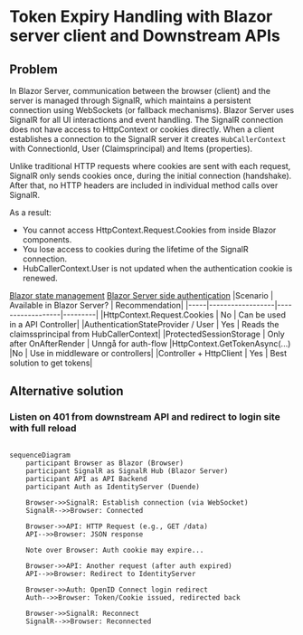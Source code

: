 # Token Expiry Handling with Blazor server client and Downstream APIs

## Problem
In Blazor Server, communication between the browser (client) and the server is managed through SignalR, which maintains a persistent connection using WebSockets (or fallback mechanisms). Blazor Server uses SignalR for all UI interactions and event handling. The SignalR connection does not have access to HttpContext or cookies directly. When a client establishes a connection to the SignalR server it creates `HubCallerContext` with ConnectionId, User (Claimsprincipal) and Items (properties). 
 
Unlike traditional HTTP requests where cookies are sent with each request, SignalR only sends cookies once, during the initial connection (handshake). After that, no HTTP headers are included in individual method calls over SignalR.

As a result:

- You cannot access HttpContext.Request.Cookies from inside Blazor components.
- You lose access to cookies during the lifetime of the SignalR connection.
- HubCallerContext.User is not updated when the authentication cookie is renewed.

[Blazor state management](https://learn.microsoft.com/en-us/aspnet/core/blazor/state-management?view=aspnetcore-9.0&pivots=server)
[Blazor Server side authentication](https://learn.microsoft.com/en-us/aspnet/core/blazor/security/?view=aspnetcore-9.0&tabs=visual-studio#server-side-blazor-authentication)
|Scenario | Available in Blazor Server? | Recommendation|
|-----|------------------|------------------|---------|
|HttpContext.Request.Cookies | No | Can be used in a API Controller|
|AuthenticationStateProvider / User | Yes | Reads the claimssprincipal from HubCallerContext|
|ProtectedSessionStorage |  Only after OnAfterRender | Unngå for auth-flow
|HttpContext.GetTokenAsync(...) |No | Use in middleware or controllers|
|Controller + HttpClient | Yes | Best solution to get tokens|


## Alternative solution

### Listen on 401 from downstream API and redirect to login site with full reload

```mermaid

sequenceDiagram
    participant Browser as Blazor (Browser)
    participant SignalR as SignalR Hub (Blazor Server)
    participant API as API Backend
    participant Auth as IdentityServer (Duende)

    Browser->>SignalR: Establish connection (via WebSocket)
    SignalR-->>Browser: Connected

    Browser->>API: HTTP Request (e.g., GET /data)
    API-->>Browser: JSON response

    Note over Browser: Auth cookie may expire...

    Browser->>API: Another request (after auth expired)
    API-->>Browser: Redirect to IdentityServer

    Browser->>Auth: OpenID Connect login redirect
    Auth-->>Browser: Token/Cookie issued, redirected back

    Browser->>SignalR: Reconnect
    SignalR-->>Browser: Reconnected

```
